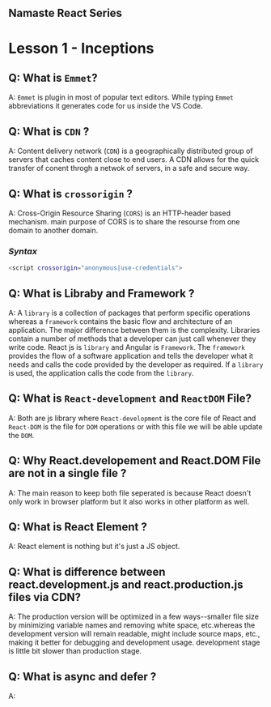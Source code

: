 ## Namaste React Series

# Lesson 1 - Inceptions

## Q: What is `Emmet`?

A: `Emmet` is plugin in most of popular text editors. While typing `Emmet` abbreviations it generates code for us inside the VS Code.

## Q: What is `CDN` ?

A: Content delivery network (`CDN`) is a geographically distributed group of servers that caches content close to end users.
A CDN allows for the quick transfer of conent throgh a netwok of servers, in a safe and secure way.

## Q: What is `crossorigin` ?

A: Cross-Origin Resource Sharing (`CORS`) is an HTTP-header based mechanism. main purpose of CORS is to share the resourse from one domain to another domain.

### _Syntax_

```sh
<script crossorigin="anonymous|use-credentials">
```

## Q: What is Libraby and Framework ?

A: A `library` is a collection of packages that perform specific operations whereas a `framework` contains the basic flow and architecture of an application. The major difference between them is the complexity. Libraries contain a number of methods that a developer can just call whenever they write code. React js is `library` and Angular is `Framework`. The `framework` provides the flow of a software application and tells the developer what it needs and calls the code provided by the developer as required. If a `library` is used, the application calls the code from the `library`.

## Q: What is `React-development` and `ReactDOM` File?

A: Both are js library where `React-development` is the core file of React and `React-DOM` is the file for `DOM` operations or with this file we will be able update the `DOM`.

## Q: Why React.developement and React.DOM File are not in a single file ?

A: The main reason to keep both file seperated is because React doesn't only work in browser platform but it also works in other platform as well.

## Q: What is React Element ?

A: React element is nothing but it's just a JS object.

## Q: What is difference between react.development.js and react.production.js files via CDN?

A: The production version will be optimized in a few ways--smaller file size by minimizing variable names and removing white space, etc.whereas the development version will remain readable, might include source maps, etc., making it better for debugging and development usage.
development stage is little bit slower than production stage.

## Q: What is async and defer ?

A:
